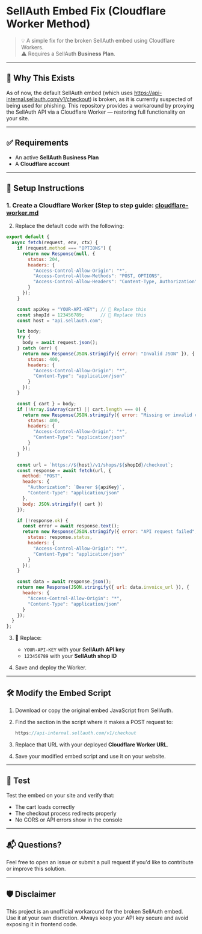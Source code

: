 # SellAuth Embed Fix (Cloudflare Worker Method)

> 💡 A simple fix for the broken SellAuth embed using Cloudflare Workers.  
> ⚠️ Requires a SellAuth **Business Plan**.

---

## 🧩 Why This Exists

As of now, the default SellAuth embed (which uses https://api-internal.sellauth.com/v1/checkout) is broken, as it is currently suspected of being used for phishing.
This repository provides a workaround by proxying the SellAuth API via a Cloudflare Worker — restoring full functionality on your site.

---

## ✅ Requirements

- An active **SellAuth Business Plan**
- A **Cloudflare account**

---

## 🚀 Setup Instructions

### 1. Create a Cloudflare Worker (Step to step guide: [cloudflare-worker.md](cloudflare-worker.md)
2. Replace the default code with the following:

```js
export default {
  async fetch(request, env, ctx) {
    if (request.method === "OPTIONS") {
      return new Response(null, {
        status: 204,
        headers: {
          "Access-Control-Allow-Origin": "*",
          "Access-Control-Allow-Methods": "POST, OPTIONS",
          "Access-Control-Allow-Headers": "Content-Type, Authorization",
        }
      });
    }

    const apiKey = "YOUR-API-KEY"; // 🔁 Replace this
    const shopId = 123456789;      // 🔁 Replace this
    const host = "api.sellauth.com";

    let body;
    try {
      body = await request.json();
    } catch (err) {
      return new Response(JSON.stringify({ error: "Invalid JSON" }), {
        status: 400,
        headers: {
          "Access-Control-Allow-Origin": "*",
          "Content-Type": "application/json"
        }
      });
    }

    const { cart } = body;
    if (!Array.isArray(cart) || cart.length === 0) {
      return new Response(JSON.stringify({ error: "Missing or invalid cart array" }), {
        status: 400,
        headers: {
          "Access-Control-Allow-Origin": "*",
          "Content-Type": "application/json"
        }
      });
    }

    const url = `https://${host}/v1/shops/${shopId}/checkout`;
    const response = await fetch(url, {
      method: "POST",
      headers: {
        "Authorization": `Bearer ${apiKey}`,
        "Content-Type": "application/json"
      },
      body: JSON.stringify({ cart })
    });

    if (!response.ok) {
      const error = await response.text();
      return new Response(JSON.stringify({ error: "API request failed", details: error }), {
        status: response.status,
        headers: {
          "Access-Control-Allow-Origin": "*",
          "Content-Type": "application/json"
        }
      });
    }

    const data = await response.json();
    return new Response(JSON.stringify({ url: data.invoice_url }), {
      headers: {
        "Access-Control-Allow-Origin": "*",
        "Content-Type": "application/json"
      }
    });
  }
};
```

3. 🔐 Replace:
   - `YOUR-API-KEY` with your **SellAuth API key**
   - `123456789` with your **SellAuth shop ID**

4. Save and deploy the Worker.

---

## 🛠 Modify the Embed Script

1. Download or copy the original embed JavaScript from SellAuth.
2. Find the section in the script where it makes a POST request to:

   ```js
   https://api-internal.sellauth.com/v1/checkout
   ```

3. Replace that URL with your deployed **Cloudflare Worker URL**.

4. Save your modified embed script and use it on your website.

---

## 🧪 Test

Test the embed on your site and verify that:
- The cart loads correctly
- The checkout process redirects properly
- No CORS or API errors show in the console

---

## 📬 Questions?

Feel free to open an issue or submit a pull request if you'd like to contribute or improve this solution.

---

## 🛡 Disclaimer

This project is an unofficial workaround for the broken SellAuth embed.  
Use it at your own discretion. Always keep your API key secure and avoid exposing it in frontend code.
